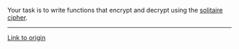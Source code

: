 Your task is to write functions that encrypt and decrypt using the [solitaire cipher](http://www.schneier.com/solitaire.html).

---

[Link to origin](https://www.reddit.com/r/dailyprogrammer/tmnfn)